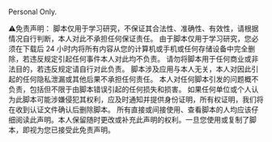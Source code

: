 Personal Only.

⚠️免责声明：
脚本仅用于学习研究，不保证其合法性、准确性、有效性，请根据情况自行判断，本人对此不承担任何保证责任。
由于脚本仅用于学习研究，您必须在下载后 24 小时内将所有内容从您的计算机或手机或任何存储设备中完全删除，若违反规定引起任何事件本人对此均不负责。
请勿将脚本用于任何商业或非法目的，若违反规定请自行对此负责。
脚本涉及应用与本人无关，本人对因此引起的任何隐私泄漏或其他后果不承担任何责任。
本人对任何脚本引发的问题概不负责，包括但不限于由脚本错误引起的任何损失和损害。
如果任何单位或个人认为此脚本可能涉嫌侵犯其权利，应及时通知并提供身份证明，所有权证明，我们将在收到认证文件确认后删除脚本。
所有直接或间接使用、查看脚本的人均应该仔细阅读此声明。本人保留随时更改或补充此声明的权利。一旦您使用或复制了脚本，即视为您已接受此免责声明。
